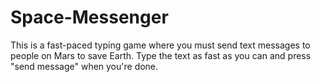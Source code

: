 # Space-Messenger
This is a fast-paced typing game where you must send text messages to people on Mars to save Earth.
Type the text as fast as you can and press "send message" when you're done.
